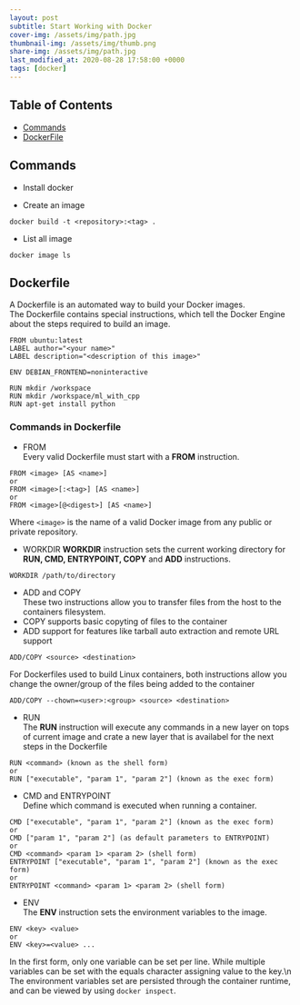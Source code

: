 ```yaml
---
layout: post
subtitle: Start Working with Docker
cover-img: /assets/img/path.jpg
thumbnail-img: /assets/img/thumb.png
share-img: /assets/img/path.jpg
last_modified_at: 2020-08-28 17:58:00 +0000
tags: [docker]
---
```


## Table of Contents
* [Commands](#commands)
* [DockerFile](#dockerfile)


## Commands
* Install docker

* Create an image
```
docker build -t <repository>:<tag> .
```

* List all image
```
docker image ls
```




## Dockerfile
A Dockerfile is an automated way to build your Docker images.\
The Dockerfile contains special instructions, which tell the Docker Engine about the steps required to build an image.
```
FROM ubuntu:latest
LABEL author="<your name>"
LABEL description="<description of this image>"

ENV DEBIAN_FRONTEND=noninteractive

RUN mkdir /workspace
RUN mkdir /workspace/ml_with_cpp
RUN apt-get install python
```

### Commands in Dockerfile
* FROM\
Every valid Dockerfile must start with a **FROM** instruction.
```
FROM <image> [AS <name>]
or
FROM <image>[:<tag>] [AS <name>]
or
FROM <image>[@<digest>] [AS <name>]
```
Where ```<image>``` is the name of a valid Docker image from any public or private repository.

* WORKDIR
**WORKDIR** instruction sets the current working directory for **RUN, CMD, ENTRYPOINT, COPY** and **ADD** instructions.
```
WORKDIR /path/to/directory
```

* ADD and COPY\
These two instructions allow you to transfer files from the host to the containers filesystem.
 * COPY supports basic copyting of files to the container
 * ADD support for features like tarball auto extraction and remote URL support
```
ADD/COPY <source> <destination>
```
For Dockerfiles used to build Linux containers, both instructions allow you change the owner/group of the files being added to the container
```
ADD/COPY --chown=<user>:<group> <source> <destination>
```

* RUN\
The **RUN** instruction will execute any commands in a new layer on tops of current image and crate a new layer that is availabel for the next steps in the Dockerfile
```
RUN <command> (known as the shell form)
or
RUN ["executable", "param 1", "param 2"] (known as the exec form)
```
* CMD and ENTRYPOINT\
Define which command is executed when running a container.
```
CMD ["executable", "param 1", "param 2"] (known as the exec form)
or
CMD ["param 1", "param 2"] (as default parameters to ENTRYPOINT)
or
CMD <command> <param 1> <param 2> (shell form)
ENTRYPOINT ["executable", "param 1", "param 2"] (known as the exec form)
or
ENTRYPOINT <command> <param 1> <param 2> (shell form) 
```

* ENV\
The **ENV** instruction sets the environment variables to the image.
```
ENV <key> <value>
or 
ENV <key>=<value> ...
```
In the first form, only one variable can be set per line. While multiple variables can be set with the equals character assigning value to the key.\n
The environment variables set are persisted through the container runtime, and can be viewed by using ```docker inspect```.

